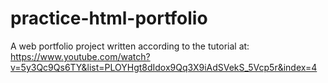 # practice-html-portfolio
A web portfolio project written according to the tutorial at: https://www.youtube.com/watch?v=5y3Qc9Qs6TY&list=PLOYHgt8dIdox9Qq3X9iAdSVekS_5Vcp5r&index=4
